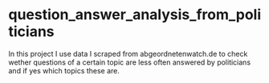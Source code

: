 # question_answer_analysis_from_politicians

In this project I use data I scraped from abgeordnetenwatch.de to check wether questions of a certain topic are less often answered by politicians and if yes which topics these are.
